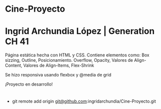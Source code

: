 # Cine-Proyecto


# Ingrid Archundia López | Generation CH 41

Página estática hecha con HTML y CSS.
Contiene elementos como: 
Box sizzing, Outline, Posicionamiento. Overflow, Opacity, Valores de Align-Content, Valores de Align-Items, Flex-Shrink

Se hizo responsiva usando flexbox y @media de grid

¡Proyecto en desarrollo!

#
* git remote add origin git@github.com:ingridarchundia/Cine-Proyecto.git
